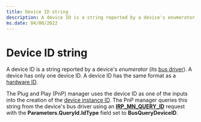 ```yaml
---
title: Device ID string
description: A device ID is a string reported by a device's enumerator. A device has only one device ID. A device ID has the same format as a hardware ID.
ms.date: 04/08/2022
---
```


# Device ID string

A device ID is a string reported by a device's *enumerator* (its [bus driver](../kernel/bus-drivers.md)). A device has only one device ID. A device ID has the same format as a [hardware ID](hardware-ids.md).

The Plug and Play (PnP) manager uses the device ID as one of the inputs into the creation of the [device instance ID](device-instance-ids.md). The PnP manager queries this string from the device's bus driver using an [**IRP_MN_QUERY_ID**](../kernel/irp-mn-query-id.md) request with the **Parameters.QueryId.IdType** field set to **BusQueryDeviceID**.
